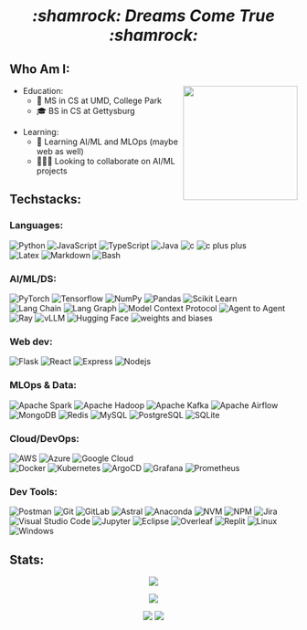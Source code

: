 <h1 align="center"><i>:shamrock: Dreams Come True :shamrock:</i></h1>

<!-- ############################################################ -->
<!-- ####################### INTRODUCTION ####################### -->
<!-- ############################################################ -->
<!-- https://gist.github.com/rxaviers/7360908 -->
<!-- https://github.com/ikatyang/emoji-cheat-sheet -->

## Who Am I:
<img align="right" alt="" width="200" src="https://media4.giphy.com/media/v1.Y2lkPTc5MGI3NjExb3hoZ3VpZGlzdHd5dDRzZjNuOXU5Z2tkeTVrNDg5YW8xYjl4MTc5dyZlcD12MV9pbnRlcm5hbF9naWZfYnlfaWQmY3Q9cw/VM1fcpu2bKs1e2Kdbj/giphy.gif" />

- Education:
  - :book: MS in CS at UMD, College Park
  - :mortar_board: BS in CS at Gettysburg
<!-- 
- Experience: 
  - :desktop_computer: MLE intern @ SasS big tech
  - :desktop_computer: MLE intern @ AI healthcare startup
  - :desktop_computer: MLE intern @ media company
  - :memo: ML research intern @ MSU
  - :memo: ML research intern @ Purdue
-->
- Learning:
  - :seedling: Learning AI/ML and MLOps (maybe web as well)
  - :people_holding_hands: Looking to collaborate on AI/ML projects

<!-- 😄 Pronouns: he/him/his -->


<!-- ############################################################ -->
<!-- ########################### INFO ########################### -->
<!-- ############################################################ -->
<!-- https://github.com/iconic/open-iconic/tree/master/svg -->

<!-- ## Find me on: -->
<!-- <div> -->
<!-- <a href="mailto:quanhnguyen232@gmail.com" target="_blank"><img alt="Gmail" src="https://img.shields.io/badge/Gmail-D14836?style=for-the-badge&logo=gmail&logoColor=white"/></a> -->
<!-- <a href="https://www.linkedin.com/in/quanhnguyen232/" target="_blank"><img alt="LinkedIn" src="https://img.shields.io/badge/LinkedIn-0077B5?style=for-the-badge&logo=linkedin&logoColor=white"/></a> -->
<!-- <a href="https://github.com/QuanHNguyen232" target="_blank"><img alt="Github" src="https://img.shields.io/badge/GitHub-181717?style=for-the-badge&logo=github&logoColor=white"/></a> -->
<!-- <a href="https://leetcode.com/QuanHNguyen232/" target="_blank"><img alt="LeetCode" src="https://img.shields.io/badge/LeetCode-FFA116?style=for-the-badge&logo=LeetCode&logoColor=white"/></a> -->
<!-- </div> -->

<!-- ############################################################ -->
<!-- ################## SKILLS #################### -->
<!-- ############################################################ -->
## Techstacks:
### Languages:
<div>
 <img alt="Python" src="https://img.shields.io/badge/Python-3776AB?style=for-the-badge&logo=python&logoColor=white" />
 <img alt="JavaScript" src="https://img.shields.io/badge/JavaScript-F7DF1E?style=for-the-badge&logo=javascript&logoColor=black" />
 <img alt="TypeScript" src="https://img.shields.io/badge/TypeScript-3178C6?style=for-the-badge&logo=typescript&logoColor=white" />
 <img alt="Java" src="https://img.shields.io/badge/Java-ED8B00?style=for-the-badge&logo=java&logoColor=white" />
 <img alt="c" src="https://img.shields.io/badge/C-A8B9CC?style=for-the-badge&logo=c&logoColor=white" />
 <img alt="c plus plus" src="https://img.shields.io/badge/C++-00599C?style=for-the-badge&logo=cplusplus&logoColor=white" />
 <br>
 <img alt="Latex" src="https://img.shields.io/badge/Latex-008080?style=for-the-badge&logo=latex&logoColor=white" />
 <img alt="Markdown" src="https://img.shields.io/badge/Markdown-000000?style=for-the-badge&logo=markdown&logoColor=white" />
 <img alt="Bash" src="https://img.shields.io/badge/Bash-4EAA25?style=for-the-badge&logo=gnubash&logoColor=white" />
</div>

### AI/ML/DS:
<div>
 <img alt="PyTorch" src="https://img.shields.io/badge/PyTorch-EE4C2C?style=for-the-badge&logo=pytorch&logoColor=white" />
 <img alt="Tensorflow" src="https://img.shields.io/badge/TensorFlow-FF6F00?style=for-the-badge&logo=tensorflow&logoColor=white" />
 <img alt="NumPy" src="https://img.shields.io/badge/NumPy-013243?style=for-the-badge&logo=numpy&logoColor=white" />
 <img alt="Pandas" src="https://img.shields.io/badge/Pandas-150458?style=for-the-badge&logo=pandas&logoColor=white" />
 <img alt="Scikit Learn" src="https://img.shields.io/badge/Scikit--learn-F7931E?style=for-the-badge&logo=scikitlearn&logoColor=white" />
  <br>
 <img alt="Lang Chain" src="https://img.shields.io/badge/LangChain-1C3C3C?style=for-the-badge&logo=langchain&logoColor=white" />
 <img alt="Lang Graph" src="https://img.shields.io/badge/LangGraph-1C3C3C?style=for-the-badge&logo=langgraph&logoColor=white" />
 <img alt="Model Context Protocol" src="https://img.shields.io/badge/Model_Context_Protocol-000000?style=for-the-badge&logo=modelcontextprotocol&logoColor=white" />
 <img alt="Agent to Agent" src="https://img.shields.io/badge/Agent2Agent-E0E0E0?style=for-the-badge&logo=a2a&logoColor=white">
  <br>
 <img alt="Ray" src="https://img.shields.io/badge/Ray-028CF0?style=for-the-badge&logo=ray&logoColor=white">
 <img alt="vLLM" src="https://img.shields.io/badge/vLLM-E0E0E0?style=for-the-badge&logo=vLLM&logoColor=white">
 <img alt="Hugging Face" src="https://img.shields.io/badge/Hugging_Face-FFD21E?style=for-the-badge&logo=huggingface&logoColor=black" />
 <img alt="weights and biases" src="https://img.shields.io/badge/W&B-FFBE00?style=for-the-badge&logo=weightsandbiases&logoColor=black" />
</div>

### Web dev:
<div>
 <img alt="Flask" src="https://img.shields.io/badge/Flask-000000?style=for-the-badge&logo=flask&logoColor=white" />
 <img alt="React" src="https://img.shields.io/badge/React-61DAFB?style=for-the-badge&logo=react&logoColor=black" />
 <img alt="Express" src="https://img.shields.io/badge/Express-000000?style=for-the-badge&logo=express&logoColor=white" />
 <img alt="Nodejs" src="https://img.shields.io/badge/Nodejs-5FA04E?style=for-the-badge&logo=nodedotjs&logoColor=white" />
</div>

### MLOps & Data:
<div>
  <img alt="Apache Spark" src="https://img.shields.io/badge/Apache_Spark-E25A1C?style=for-the-badge&logo=apachespark&logoColor=white">
  <img alt="Apache Hadoop" src="https://img.shields.io/badge/Apache_Hadoop-66CCFF?style=for-the-badge&logo=apachehadoop&logoColor=black">
  <img alt="Apache Kafka" src="https://img.shields.io/badge/Apache_Kafka-231F20?style=for-the-badge&logo=apachekafka&logoColor=white">
  <img alt="Apache Airflow" src="https://img.shields.io/badge/Apache_Airflow-017CEE?style=for-the-badge&logo=apacheairflow&logoColor=white">
  <br>
  <img alt="MongoDB" src="https://img.shields.io/badge/MongoDB-47A248?style=for-the-badge&logo=mongodb&logoColor=white">
  <img alt="Redis" src="https://img.shields.io/badge/Redis-FF4438?style=for-the-badge&logo=redis&logoColor=white">
  <img alt="MySQL" src="https://img.shields.io/badge/MySQL-4479A1?style=for-the-badge&logo=mysql&logoColor=white">
  <img alt="PostgreSQL" src="https://img.shields.io/badge/PostgreSQL-4169E1?style=for-the-badge&logo=postgresql&logoColor=white">
  <img alt="SQLite" src="https://img.shields.io/badge/SQLite-003B57?style=for-the-badge&logo=sqlite&logoColor=white" />
</div>

### Cloud/DevOps:
<div>
  <img alt="AWS" src="https://img.shields.io/badge/AWS-232F3E?style=for-the-badge&logo=amazonwebservices&logoColor=white">
  <img alt="Azure" src="https://img.shields.io/badge/Azure-0078D4?style=for-the-badge&logo=azure&logoColor=white">
  <img alt="Google Cloud" src="https://img.shields.io/badge/Google_Cloud-4285F4?style=for-the-badge&logo=googlecloud&logoColor=white">
  <br>
  <img alt="Docker" src="https://img.shields.io/badge/Docker-2496ED?style=for-the-badge&logo=docker&logoColor=white">
  <img alt="Kubernetes" src="https://img.shields.io/badge/Kubernetes-326CE5?style=for-the-badge&logo=kubernetes&logoColor=white">
  <img alt="ArgoCD" src="https://img.shields.io/badge/ArgoCD-EF7B4D?style=for-the-badge&logo=argo&logoColor=white">
  <img alt="Grafana" src="https://img.shields.io/badge/Grafana-F46800?style=for-the-badge&logo=grafana&logoColor=white">
  <img alt="Prometheus" src="https://img.shields.io/badge/Prometheus-E6522C?style=for-the-badge&logo=Prometheus&logoColor=white">
</div>

### Dev Tools:
<div>
 <img alt="Postman" src="https://img.shields.io/badge/Postman-FF6C37?style=for-the-badge&logo=postman&logoColor=white">
 <img alt="Git" src="https://img.shields.io/badge/Git-E44C30?style=for-the-badge&logo=git&logoColor=white" />
 <img alt="GitLab" src="https://img.shields.io/badge/GitLab-FC6D26?style=for-the-badge&logo=gitlab&logoColor=white" />
 <img alt="Astral" src="https://img.shields.io/badge/Astral-261230?style=for-the-badge&logo=Astral&logoColor=white" />
 <img alt="Anaconda" src="https://img.shields.io/badge/Anaconda-44A833?style=for-the-badge&logo=anaconda&logoColor=white" />
 <img alt="NVM" src="https://img.shields.io/badge/nvm-F4DD4B?style=for-the-badge&logo=nvm&logoColor=black" />
 <img alt="NPM" src="https://img.shields.io/badge/npm-CB3837?style=for-the-badge&logo=npm&logoColor=white" />
 <img alt="Jira" src="https://img.shields.io/badge/Jira-0052CC?style=for-the-badge&logo=jirasoftware&logoColor=white" />
 <div>
 <img alt="Visual Studio Code" src="https://img.shields.io/badge/VS_Code-007ACC?style=for-the-badge&logo=visual%20studio%20code&logoColor=white" />
 <img alt="Jupyter" src="https://img.shields.io/badge/Jupyter-F37626?style=for-the-badge&logo=jupyter&logoColor=white" />
 <img alt="Eclipse" src="https://img.shields.io/badge/Eclipse-2C2255?style=for-the-badge&logo=eclipse&logoColor=white" />
 <img alt="Overleaf" src="https://img.shields.io/badge/Overleaf-47A141?style=for-the-badge&logo=Overleaf&logoColor=white" />
 <img alt="Replit" src="https://img.shields.io/badge/Replit-667881?style=for-the-badge&logo=replit&logoColor=white" />
 <img alt="Linux" src="https://img.shields.io/badge/Linux-FCC624?style=for-the-badge&logo=linux&logoColor=black" />
 <img alt="Windows" src="https://img.shields.io/badge/Windows-0078D4?style=for-the-badge&logo=windows&logoColor=white" />
<!--  <img alt="Android Studio" src="https://img.shields.io/badge/Android_Studio-3DDC84?style=for-the-badge&logo=androidstudio&logoColor=white" /> -->
<!--  <img alt="Visual Studio" src="https://img.shields.io/badge/Visual_Studio-5C2D91?style=for-the-badge&logo=visual%20studio&logoColor=white" /> -->
</div>
</div>


<!-- ############################################################ -->
<!-- ######################## REPO STATS ######################## -->
<!-- ############################################################ -->
<!--
[![Readme Card](https://github-readme-stats.vercel.app/api/pin/?username=QuanHNguyen232&show_owner=true&repo=Leetcode_soln)](https://github.com/anuraghazra/github-readme-stats) -->



<!-- ############################################################ -->
<!-- ######################## GITHUB STATS ###################### -->
<!-- ############################################################ -->
## Stats:
<div align="center">

<!-- <p align="center"> <a href="https://github.com/ryo-ma/github-profile-trophy"><img src="https://github-profile-trophy.vercel.app/?username=QuanHNguyen232&column=-1&no-bg=true&no-frame=true&theme=oldie" alt="trophies" /></a> </p> -->
![](https://github-profile-trophy.vercel.app/?username=QuanHNguyen232&column=-1&no-bg=true&no-frame=true&theme=oldie)

<!-- [![Quan's GitHub Stats](https://awesome-github-stats.azurewebsites.net/user-stats/QuanHNguyen232?cardType=github&theme=react)](https://git.io/awesome-stats-card) -->
<!-- [![Top Langs](https://github-readme-stats.vercel.app/api/top-langs/?username=QuanHNguyen232&theme=react&layout=compact&langs_count=5&hide=jupyter%20notebook)](https://github.com/anuraghazra/github-readme-stats) -->
<!-- [![GitHub Streak](http://github-readme-streak-stats.herokuapp.com?user=QuanHNguyen232&theme=react&date_format=M%20j%5B%2C%20Y%5D)](https://git.io/streak-stats) -->

![](http://github-profile-summary-cards.vercel.app/api/cards/profile-details?username=QuanHNguyen232&theme=nord_bright)

![](http://github-profile-summary-cards.vercel.app/api/cards/stats?username=QuanHNguyen232&theme=nord_bright)
![](http://github-profile-summary-cards.vercel.app/api/cards/repos-per-language?username=QuanHNguyen232&theme=nord_bright)
 
</div>






<!-- ############################################################ -->
<!-- ########################## SOURCES ######################### -->
<!-- ############################################################ -->
<!-- 
https://dev.to/charalambosioannou/create-a-dynamic-github-profile-readme-il5
https://github.com/anuraghazra/github-readme-stats
https://github.com/abhisheknaiidu/awesome-github-profile-readme
https://medium.com/swlh/how-to-create-a-self-updating-readme-md-for-your-github-profile-f8b05744ca91

##### Beautiful Badges #####
Syntax: https://shields.io/
Icon+Color: https://simpleicons.org/
Logo: https://github.com/simple-icons/simple-icons/blob/develop/slugs.md
Sample: https://dev.to/envoy_/150-badges-for-github-pnk
Most beautiful gray background: E0E0E0

##### Stats #####
https://github.com/vn7n24fzkq/github-profile-summary-cards

-->

